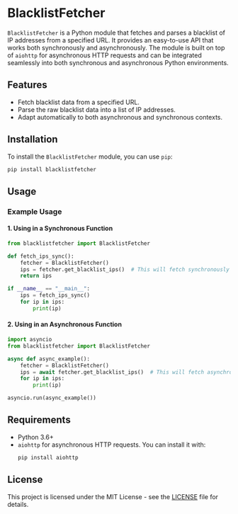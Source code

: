 # BlacklistFetcher

`BlacklistFetcher` is a Python module that fetches and parses a blacklist of IP addresses from a specified URL. It provides an easy-to-use API that works both synchronously and asynchronously. The module is built on top of `aiohttp` for asynchronous HTTP requests and can be integrated seamlessly into both synchronous and asynchronous Python environments.

## Features
- Fetch blacklist data from a specified URL.
- Parse the raw blacklist data into a list of IP addresses.
- Adapt automatically to both asynchronous and synchronous contexts.

## Installation

To install the `BlacklistFetcher` module, you can use `pip`:

```bash
pip install blacklistfetcher
```

## Usage

### Example Usage

#### 1. Using in a Synchronous Function

```python
from blacklistfetcher import BlacklistFetcher

def fetch_ips_sync():
    fetcher = BlacklistFetcher()
    ips = fetcher.get_blacklist_ips()  # This will fetch synchronously
    return ips

if __name__ == "__main__":
    ips = fetch_ips_sync()
    for ip in ips:
        print(ip)
```

#### 2. Using in an Asynchronous Function

```python
import asyncio
from blacklistfetcher import BlacklistFetcher

async def async_example():
    fetcher = BlacklistFetcher()
    ips = await fetcher.get_blacklist_ips()  # This will fetch asynchronously
    for ip in ips:
        print(ip)

asyncio.run(async_example())
```

## Requirements

- Python 3.6+
- `aiohttp` for asynchronous HTTP requests. You can install it with:
  ```bash
  pip install aiohttp
  ```

## License

This project is licensed under the MIT License - see the [LICENSE](LICENSE) file for details.